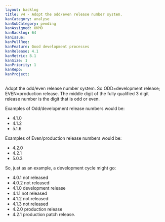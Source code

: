 ```yaml
---
layout: backlog
title: v4 - Adopt the odd/even release number system.
kanCategory: analyse
kanSubCategory: pending
kanAssigned: UKMO
kanBacklog: 64
kanIssue:
kanPullReq:
kanFeature: Good development processes
kanRelease: 4.1
kanMetric: 8.1
kanSize: 1
kanPriority: 1
kanRepo:
kanProject:
---
```

Adopt the odd/even release number system.  So ODD=development release; EVEN=production release.  The middle digit of the fully qualified 3 digit release number is the digit that is odd or even.

Examples of Odd/development release numbers would be:

- 4.1.0
- 4.1.2
- 5.1.6

Examples of Even/production release numbers would be:

- 4.2.0
- 4.2.1
- 5.0.3

So, just as an example, a development cycle might go:

- 4.0.1 not released
- 4.0.2 not released
- 4.1.0 development release
- 4.1.1 not released
- 4.1.2 not released
- 4.1.3 not released
- 4.2.0 production release
- 4.2.1 production patch release.
